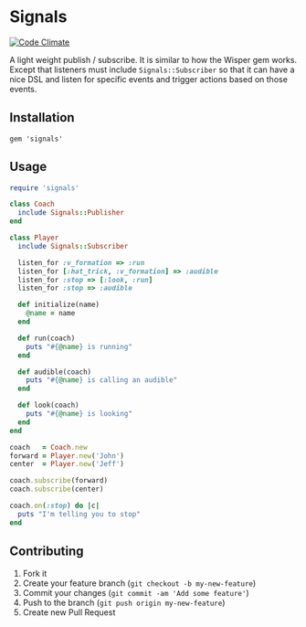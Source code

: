 # Signals

[![Code Climate](https://codeclimate.com/github/warmwaffles/signals.png)](https://codeclimate.com/github/warmwaffles/signals)

A light weight publish / subscribe. It is similar to how the Wisper gem works.
Except that listeners must include `Signals::Subscriber` so that it can have a
nice DSL and listen for specific events and trigger actions based on those
events.

## Installation

```
gem 'signals'
```

## Usage

```rb
require 'signals'

class Coach
  include Signals::Publisher
end

class Player
  include Signals::Subscriber

  listen_for :v_formation => :run
  listen_for [:hat_trick, :v_formation] => :audible
  listen_for :stop => [:look, :run]
  listen_for :stop => :audible

  def initialize(name)
    @name = name
  end

  def run(coach)
    puts "#{@name} is running"
  end

  def audible(coach)
    puts "#{@name} is calling an audible"
  end

  def look(coach)
    puts "#{@name} is looking"
  end
end

coach   = Coach.new
forward = Player.new('John')
center  = Player.new('Jeff')

coach.subscribe(forward)
coach.subscribe(center)

coach.on(:stop) do |c|
  puts "I'm telling you to stop"
end
```

## Contributing

1. Fork it
2. Create your feature branch (`git checkout -b my-new-feature`)
3. Commit your changes (`git commit -am 'Add some feature'`)
4. Push to the branch (`git push origin my-new-feature`)
5. Create new Pull Request
